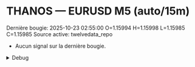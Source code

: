 # THANOS — EURUSD M5 (auto/15m)
Dernière bougie: 2025-10-23 02:55:00  O=1.15994  H=1.15998  L=1.15985  C=1.15985
Source active: twelvedata_repo

- Aucun signal sur la dernière bougie.

<details><summary>Debug</summary>

- TD_API_KEY manquant.

</details>